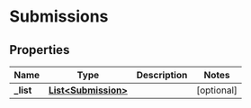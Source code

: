 

# Submissions


## Properties

| Name | Type | Description | Notes |
|------------ | ------------- | ------------- | -------------|
|**_list** | [**List&lt;Submission&gt;**](Submission.md) |  |  [optional] |



